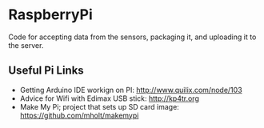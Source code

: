RaspberryPi
===========

Code for accepting data from the sensors, packaging it, and uploading it to the server. 


Useful Pi Links
---------------

* Getting Arduino IDE workign on PI: http://www.quilix.com/node/103
* Advice for Wifi with Edimax USB stick: http://kp4tr.org
* Make My Pi;  project that sets up SD card image: https://github.com/mholt/makemypi

